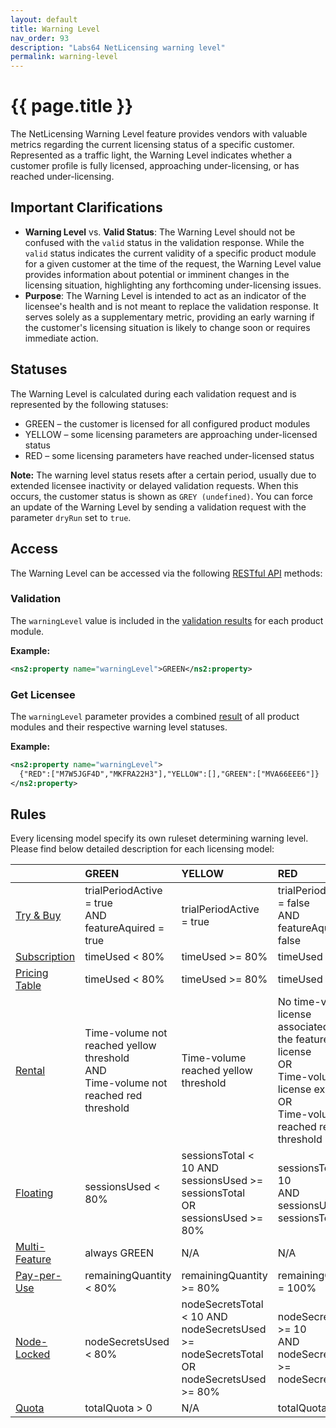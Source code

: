```yaml
---
layout: default
title: Warning Level
nav_order: 93
description: "Labs64 NetLicensing warning level"
permalink: warning-level
---
```


{{ page.title }}
================

The NetLicensing Warning Level feature provides vendors with valuable metrics regarding the current licensing status of a specific customer. Represented as a traffic light, the Warning Level indicates whether a customer profile is fully licensed, approaching under-licensing, or has reached under-licensing.

Important Clarifications
------------------------

- **Warning Level** vs. **Valid Status**: The Warning Level should not be confused with the `valid` status in the validation response. While the `valid` status indicates the current validity of a specific product module for a given customer at the time of the request, the Warning Level value provides information about potential or imminent changes in the licensing situation, highlighting any forthcoming under-licensing issues.
- **Purpose**: The Warning Level is intended to act as an indicator of the licensee's health and is not meant to replace the validation response. It serves solely as a supplementary metric, providing an early warning if the customer's licensing situation is likely to change soon or requires immediate action.

Statuses
--------

The Warning Level is calculated during each validation request and is represented by the following statuses:
-	GREEN – the customer is licensed for all configured product modules
-	YELLOW – some licensing parameters are approaching under-licensed status
-	RED – some licensing parameters have reached under-licensed status

**Note:** The warning level status resets after a certain period, usually due to extended licensee inactivity or delayed validation requests. When this occurs, the customer status is shown as `GREY (undefined)`. You can force an update of the Warning Level by sending a validation request with the parameter `dryRun` set to `true`.

Access
------

The Warning Level can be accessed via the following [RESTful API](restful-api) methods:

### Validation

The `warningLevel` value is included in the [validation results](licensee-services#validate-licensee) for each product module.

**Example:**
```xml
<ns2:property name="warningLevel">GREEN</ns2:property>
```

### Get Licensee

The `warningLevel` parameter provides a combined [result](licensee-services#get-licensee) of all product modules and their respective warning level statuses.

**Example:**
```xml
<ns2:property name="warningLevel">
  {"RED":["M7W5JGF4D","MKFRA22H3"],"YELLOW":[],"GREEN":["MVA66EEE6"]}
</ns2:property>
```

Rules
-----

Every licensing model specify its own ruleset determining warning level. Please find below detailed description for each licensing model:

|                | GREEN | YELLOW | RED |
|:---------------|:------|:-------|:----|
| [Try & Buy](try-n-buy) | trialPeriodActive = true<br>AND<br>featureAquired = true | trialPeriodActive = true | trialPeriodActive = false<br>AND<br>featureAquired = false |
| [Subscription](subscription) | timeUsed < 80% | timeUsed >= 80% | timeUsed = 100% |
| [Pricing Table](pricing-table) | timeUsed < 80% | timeUsed >= 80% | timeUsed = 100% |
| [Rental](rental) | Time-volume not reached yellow threshold<br>AND<br>Time-volume not reached red threshold | Time-volume reached yellow threshold | No time-volume license associated with the feature license<br>OR<br>Time-volume license expired<br>OR<br>Time-volume reached red threshold |
| [Floating](floating) | sessionsUsed < 80% | sessionsTotal < 10 AND sessionsUsed >= sessionsTotal<br>OR<br>sessionsUsed >= 80% | sessionsTotal >= 10<br>AND<br>sessionsUsed >= sessionsTotal |
| [Multi-Feature](multi-feature) | always GREEN | N/A | N/A |
| [Pay-per-Use](pay-per-use) | remainingQuantity < 80% | remainingQuantity >= 80% | remainingQuantity = 100% |
| [Node-Locked](node-locked) | nodeSecretsUsed < 80% | nodeSecretsTotal < 10 AND nodeSecretsUsed >= nodeSecretsTotal<br>OR<br>nodeSecretsUsed >= 80% | nodeSecretsTotal >= 10<br>AND<br>nodeSecretsUsed >= nodeSecretsTotal |
| [Quota](quota) | totalQuota > 0 | N/A | totalQuota = 0 |
